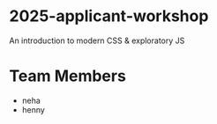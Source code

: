 # 2025-applicant-workshop
An introduction to modern CSS &amp; exploratory JS

# Team Members

- neha
- henny
